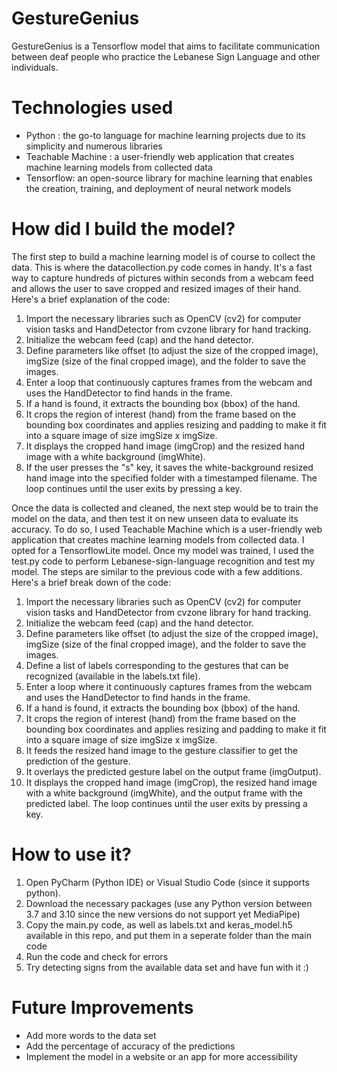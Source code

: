 # GestureGenius
GestureGenius is a Tensorflow model that aims to facilitate communication between deaf people who practice the Lebanese Sign Language and other individuals. 

# Technologies used
- Python : the go-to language for machine learning projects due to its simplicity and numerous libraries
- Teachable Machine :  a user-friendly web application that creates machine learning models from collected data
- Tensorflow: an open-source library for machine learning that enables the creation, training, and deployment of neural network models

# How did I build the model?
The first step to build a machine learning model is of course to collect the data. This is where the datacollection.py code comes in handy. It's a fast way to capture hundreds of pictures within seconds from a webcam feed and allows the user to save cropped and resized images of their hand. Here's a brief explanation of the code:
1) Import the necessary libraries such as OpenCV (cv2) for computer vision tasks and HandDetector from cvzone library for hand tracking.
2) Initialize the webcam feed (cap) and the hand detector.
3) Define parameters like offset (to adjust the size of the cropped image), imgSize (size of the final cropped image), and the folder to save the images.
4) Enter a loop that continuously captures frames from the webcam and uses the HandDetector to find hands in the frame.
5) If a hand is found, it extracts the bounding box (bbox) of the hand.
6) It crops the region of interest (hand) from the frame based on the bounding box coordinates and applies resizing and padding to make it fit into a square image of size imgSize x imgSize.
7) It displays the cropped hand image (imgCrop) and the resized hand image with a white background (imgWhite).
8) If the user presses the "s" key, it saves the white-background resized hand image into the specified folder with a timestamped filename. The loop continues until the user exits by pressing a key.

Once the data is collected and cleaned, the next step would be to train the model on the data, and then test it on new unseen data to evaluate its accuracy. To do so, I used Teachable Machine which is a user-friendly web application that creates machine learning models from collected data. I opted for a TensorflowLite model. Once my model was trained, I used the test.py code to perform Lebanese-sign-language recognition and test my model. The steps are similar to the previous code with a few additions. Here's a brief break down of the code: 
1) Import the necessary libraries such as OpenCV (cv2) for computer vision tasks and HandDetector from cvzone library for hand tracking.
2) Initialize the webcam feed (cap) and the hand detector.
3) Define parameters like offset (to adjust the size of the cropped image), imgSize (size of the final cropped image), and the folder to save the images.
4) Define a list of labels corresponding to the gestures that can be recognized (available in the labels.txt file).
5) Enter a loop where it continuously captures frames from the webcam and uses the HandDetector to find hands in the frame.
6) If a hand is found, it extracts the bounding box (bbox) of the hand.
7) It crops the region of interest (hand) from the frame based on the bounding box coordinates and applies resizing and padding to make it fit into a square image of size imgSize x imgSize.
8) It feeds the resized hand image to the gesture classifier to get the prediction of the gesture.
9) It overlays the predicted gesture label on the output frame (imgOutput).
10) It displays the cropped hand image (imgCrop), the resized hand image with a white background (imgWhite), and the output frame with the predicted label. The loop continues until the user exits by pressing a key.
    
# How to use it?
1) Open PyCharm (Python IDE) or Visual Studio Code (since it supports python). 
2) Download the necessary packages (use any Python version between 3.7 and 3.10 since the new versions do not support yet MediaPipe)
3) Copy the main.py code, as well as labels.txt and keras_model.h5 available in this repo, and put them in a seperate folder than the main code
4) Run the code and check for errors
5) Try detecting signs from the available data set and have fun with it :)

# Future Improvements
- Add more words to the data set
- Add the percentage of accuracy of the predictions
- Implement the model in a website or an app for more accessibility
